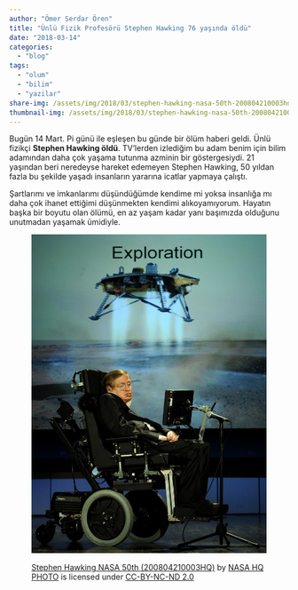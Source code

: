```yaml
---
author: "Ömer Serdar Ören"
title: "Ünlü Fizik Profesörü Stephen Hawking 76 yaşında öldü"
date: "2018-03-14"
categories: 
  - "blog"
tags: 
  - "olum"
  - "bilim"
  - "yazilar"
share-img: /assets/img/2018/03/stephen-hawking-nasa-50th-200804210003hq.jpg
thumbnail-img: /assets/img/2018/03/stephen-hawking-nasa-50th-200804210003hq.jpg
---
```


Bugün 14 Mart. Pi günü ile eşleşen bu günde bir ölüm haberi geldi. Ünlü fizikçi **Stephen Hawking öldü**. TV’lerden izlediğim bu adam benim için bilim adamından daha çok yaşama tutunma azminin bir göstergesiydi. 21 yaşından beri neredeyse hareket edemeyen Stephen Hawking, 50 yıldan fazla bu şekilde yaşadı insanların yararına icatlar yapmaya çalıştı.

Şartlarımı ve imkanlarımı düşündüğümde kendime mi yoksa insanlığa mı daha çok ihanet ettiğimi düşünmekten kendimi alıkoyamıyorum. Hayatın başka bir boyutu olan ölümü, en az yaşam kadar yanı başımızda olduğunu unutmadan yaşamak ümidiyle.

<figure>

![](/assets/img/2018/03/stephen-hawking-nasa-50th-200804210003hq.jpg)

<figcaption>

[Stephen Hawking NASA 50th (200804210003HQ)](https://www.flickr.com/photos/35067687@N04/3463754806) by [NASA HQ PHOTO](https://www.flickr.com/photos/35067687@N04) is licensed under [CC-BY-NC-ND 2.0](https://creativecommons.org/licenses/by-nc-nd/2.0/)

</figcaption>

</figure>


